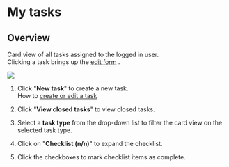 # My tasks
## Overview
Card view of all tasks assigned to the logged in user.<br/>
Clicking a task brings up the [edit form](../../../workbooks/process-and-tasks/tasks/create-edit-task.md) .<br/>

![](https://profitbasedocs.blob.core.windows.net/plannerimages/MyTasks.png)

1. Click "**New task**" to create a new task.<br/>
How to [create or edit a task](../../../workbooks/process-and-tasks/tasks/create-edit-task.md) 

2. Click "**View closed tasks**" to view closed tasks.<br/>

3. Select a **task type** from the drop-down list to filter the card view on the selected task type.<br/>

4. Click on "**Checklist (n/n)**" to expand the checklist.<br/>

5. Click the checkboxes to mark checklist items as complete.<br/>
